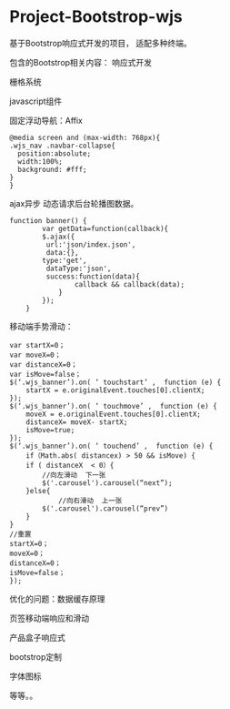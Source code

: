 # Project-Bootstrop-wjs
基于Bootstrop响应式开发的项目， 适配多种终端。

包含的Bootstrop相关内容：
响应式开发

栅格系统

javascript组件

固定浮动导航：Affix

	@media screen and (max-width: 768px){
  	.wjs_nav .navbar-collapse{
  	  position:absolute;  
  	  width:100%;
  	  background: #fff;
  	}
	}

ajax异步 动态请求后台轮播图数据。

	function banner() {
    		var getData=function(callback){
       		$.ajax({
          	 url:'json/index.json',
          	 data:{},
           	type:'get',
          	 dataType:'json',
          	 success:function(data){
                	callback && callback(data);
            	}
        	});
    	}
移动端手势滑动：

	var startX=0；
	var moveX=0；
	var distanceX=0；
	var isMove=false；
	$(‘.wjs_banner’).on( ‘ touchstart’ ,  function (e) { 
		startX = e.originalEvent.touches[0].clientX;
	});
	$(‘.wjs_banner’).on( ‘ touchmove’ ,  function (e) {
		moveX = e.originalEvent.touches[0].clientX;
		distanceX= moveX- startX;  
		isMove=true;
	});
	$(‘.wjs_banner’).on( ‘ touchend’ ,  function (e) { 
		if（Math.abs( distancex) > 50 && isMove) {
		if ( distanceX  < 0）{
			//向左滑动  下一张
			$('.carousel').carousel(“next”);
		}else{
       	 		//向右滑动  上一张
			$('.carousel').carousel(“prev”)
		}
	}
	//重置
	startX=0；
	moveX=0；
	distanceX=0；
	isMove=false；
	});

优化的问题：数据缓存原理

页签移动端响应和滑动

产品盒子响应式

bootstrop定制

字体图标

等等。。


